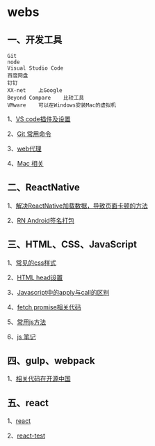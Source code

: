 # webs

## 一、开发工具

```
Git
node
Visual Studio Code
百度网盘
钉钉
XX-net    上Google
Beyond Compare    比较工具
VMware    可以在Windows安装Mac的虚拟机
```
1、[VS code插件及设置](https://github.com/438198602/webs/blob/master/VS%20code%E6%8F%92%E4%BB%B6%E5%8F%8A%E8%AE%BE%E7%BD%AE.md)

2、[Git 常用命令](https://github.com/438198602/webs/blob/master/Git%20%E5%B8%B8%E7%94%A8%E5%91%BD%E4%BB%A4.md)

3、[web代理](https://github.com/438198602/webs/blob/master/%E4%BB%A3%E7%90%86.md)

4、[Mac 相关](https://github.com/438198602/webs/blob/master/Mac%20%E7%9B%B8%E5%85%B3.md)

## 二、ReactNative

1、[解决ReactNative加载数据，导致页面卡顿的方法](https://github.com/438198602/webs/issues/1)

2、[RN Android签名打包](https://github.com/438198602/webs/blob/master/RN%20Android%E7%AD%BE%E5%90%8D%E6%89%93%E5%8C%85.md)

## 三、HTML、CSS、JavaScript

1、[常见的css样式](https://github.com/438198602/webs/blob/master/%E5%B8%B8%E8%A7%81%E7%9A%84css%E6%A0%B7%E5%BC%8F.md)

2、[HTML head设置](https://github.com/438198602/webs/blob/master/HTML%20head%20%E8%AE%BE%E7%BD%AE.md)

3、[Javascript中的apply与call的区别](https://github.com/438198602/webs/issues/2)

4、[fetch promise相关代码](https://github.com/438198602/webs/blob/master/fetch_promise.html)

5、[常用js方法](https://github.com/438198602/webs/blob/master/utils.md)

6、[js 笔记](https://github.com/438198602/webs/issues/3)

## 四、gulp、webpack

1、[相关代码在开源中国](https://gitee.com/login)

## 五、react

1、[react](https://github.com/438198602/webs/blob/master/react.md)

2、[react-test](https://github.com/438198602/react-test)
